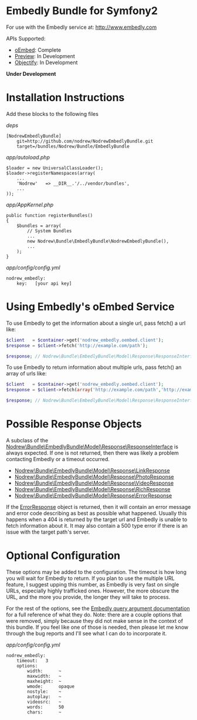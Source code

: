 Embedly Bundle for Symfony2
================================

For use with the Embedly service at: http://www.embedly.com

APIs Supported:
- [oEmbed](http://embed.ly/docs/endpoints/1/oembed): Complete
- [Preview](http://embed.ly/docs/endpoints/1/preview): In Development
- [Objectify](http://embed.ly/docs/endpoints/2/objectify): In Development

__Under Development__

Installation Instructions
=========================

Add these blocks to the following files

*deps*

```
[NodrewEmbedlyBundle]
    git=http://github.com/nodrew/NodrewEmbedlyBundle.git
    target=/bundles/Nodrew/Bundle/EmbedlyBundle
```

*app/autoload.php*

```
$loader = new UniversalClassLoader();
$loader->registerNamespaces(array(
    ...
    'Nodrew'   => __DIR__.'/../vendor/bundles',
    ...
));
```

*app/AppKernel.php*

```
public function registerBundles()
{
    $bundles = array(
        // System Bundles
        ...
        new Nodrew\Bundle\EmbedlyBundle\NodrewEmbedlyBundle(),
        ...
    );
}
```

*app/config/config.yml*

```
nodrew_embedly:
    key:   [your api key]
```

Using Embedly's oEmbed Service
=============

To use Embedly to get the information about a single url, pass fetch() a url like:

```php
$client   = $container->get('nodrew_embedly.oembed.client');
$response = $client->fetch('http://example.com/path');

$response; // Nodrew\Bundle\EmbedlyBundle\Model\Response\ResponseInterface object
```

To use Embedly to return information about multiple urls, pass fetch() an array of urls like:

```php
$client   = $container->get('nodrew_embedly.oembed.client');
$response = $client->fetch(array('http://example.com/path','http://example.com/another/path'));

$response; // Nodrew\Bundle\EmbedlyBundle\Model\Response\ResponseInterface object
```


Possible Response Objects
=========================

A subclass of the [Nodrew\Bundle\EmbedlyBundle\Model\Response\ResponseInterface](https://github.com/nodrew/NodrewEmbedlyBundle/blob/master/Model/Response/ResponseInterface.php) is always expected. If one is not returned, then there was likely a problem contacting Embedly or a timeout occurred.

- [Nodrew\Bundle\EmbedlyBundle\Model\Response\LinkResponse](https://github.com/nodrew/NodrewEmbedlyBundle/blob/master/Model/Response/LinkResponse.php)
- [Nodrew\Bundle\EmbedlyBundle\Model\Response\PhotoResponse](https://github.com/nodrew/NodrewEmbedlyBundle/blob/master/Model/Response/PhotoResponse.php)
- [Nodrew\Bundle\EmbedlyBundle\Model\Response\VideoResponse](https://github.com/nodrew/NodrewEmbedlyBundle/blob/master/Model/Response/VideoResponse.php)
- [Nodrew\Bundle\EmbedlyBundle\Model\Response\RichResponse](https://github.com/nodrew/NodrewEmbedlyBundle/blob/master/Model/Response/RichResponse.php)
- [Nodrew\Bundle\EmbedlyBundle\Model\Response\ErrorResponse](https://github.com/nodrew/NodrewEmbedlyBundle/blob/master/Model/Response/ErrorResponse.php)

If the [ErrorResponse](https://github.com/nodrew/NodrewEmbedlyBundle/blob/master/Model/Response/ErrorResponse.php) object is returned, then it will contain an error message and error code describing as best as possible what happened. Usually this happens when a 404 is returned by the target url and Embedly is unable to fetch information about it. It may also contain a 500 type error if there is an issue with the target path's server.

Optional Configuration
======================

These options may be added to the configuration. The timeout is how long you will wait for Embedly to return. If you plan to use the multiple URL feature, I suggest upping this number, as Embedly is very fast on single URLs, especially highly trafficked ones. However, the more obscure the URL, and the more you provide, the longer they will take to process.

For the rest of the options, see the [Embedly query argument documentation](http://embed.ly/docs/endpoints/arguments) for a full reference of what they do. Note: there are a couple options that were removed, simply because they did not make sense in the context of this bundle. If you feel like one of those is needed, then please let me know through the bug reports and I'll see what I can do to incorporate it.

*app/config/config.yml*

```
nodrew_embedly:
    timeout:   3
    options:
        width:      ~
        maxwidth:   ~
        maxheight:  ~
        wmode:      opaque
        nostyle:    ~
        autoplay:   ~
        videosrc:   ~
        words:      50
        chars:      ~
```
